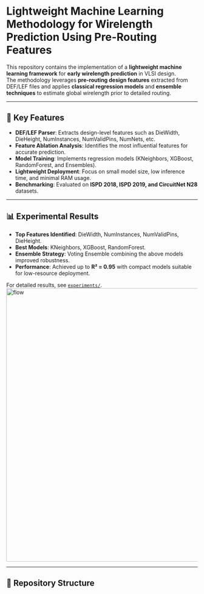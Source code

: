 # Lightweight Machine Learning Methodology for Wirelength Prediction Using Pre-Routing Features

This repository contains the implementation of a **lightweight machine learning framework** for **early wirelength prediction** in VLSI design.  
The methodology leverages **pre-routing design features** extracted from DEF/LEF files and applies **classical regression models** and **ensemble techniques** to estimate global wirelength prior to detailed routing.  

---

## 🚀 Key Features
- **DEF/LEF Parser**: Extracts design-level features such as DieWidth, DieHeight, NumInstances, NumValidPins, NumNets, etc.  
- **Feature Ablation Analysis**: Identifies the most influential features for accurate prediction.  
- **Model Training**: Implements regression models (KNeighbors, XGBoost, RandomForest, and Ensembles).  
- **Lightweight Deployment**: Focus on small model size, low inference time, and minimal RAM usage.  
- **Benchmarking**: Evaluated on **ISPD 2018, ISPD 2019, and CircuitNet N28** datasets.  

---

## 📊 Experimental Results
- **Top Features Identified**: DieWidth, NumInstances, NumValidPins, DieHeight.  
- **Best Models**: KNeighbors, XGBoost, RandomForest.  
- **Ensemble Strategy**: Voting Ensemble combining the above models improved robustness.  
- **Performance**: Achieved up to **R² = 0.95** with compact models suitable for low-resource deployment.  

For detailed results, see [`experiments/`](./experiments).  
<img width="1447" height="717" alt="flow" src="https://github.com/user-attachments/assets/65d5f4e0-0334-4187-8355-4d2d64cac395" />

---

## 📂 Repository Structure

